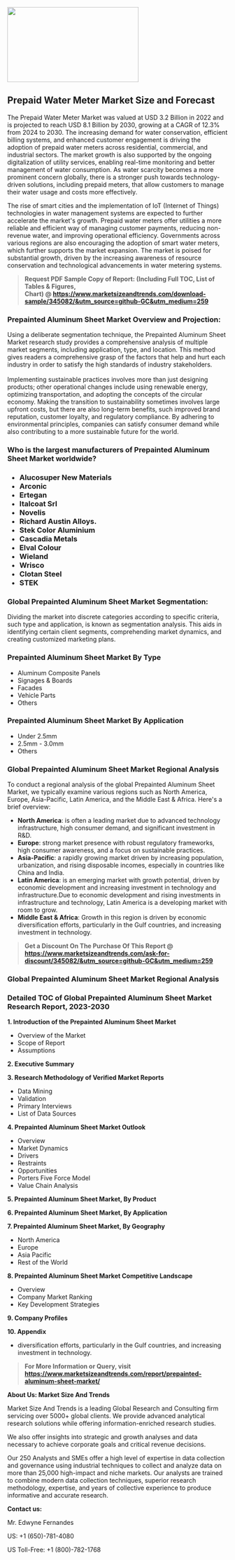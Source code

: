 <p><img class="alignnone size-medium wp-image-20088" src="https://ffe5etoiles.com/wp-content/uploads/2024/12/MST1-300x171.png" alt="" width="300" height="171" /></p><h2>Prepaid Water Meter Market Size and Forecast</h2><p>The Prepaid Water Meter Market was valued at USD 3.2 Billion in 2022 and is projected to reach USD 8.1 Billion by 2030, growing at a CAGR of 12.3% from 2024 to 2030. The increasing demand for water conservation, efficient billing systems, and enhanced customer engagement is driving the adoption of prepaid water meters across residential, commercial, and industrial sectors. The market growth is also supported by the ongoing digitalization of utility services, enabling real-time monitoring and better management of water consumption. As water scarcity becomes a more prominent concern globally, there is a stronger push towards technology-driven solutions, including prepaid meters, that allow customers to manage their water usage and costs more effectively.</p><p>The rise of smart cities and the implementation of IoT (Internet of Things) technologies in water management systems are expected to further accelerate the market's growth. Prepaid water meters offer utilities a more reliable and efficient way of managing customer payments, reducing non-revenue water, and improving operational efficiency. Governments across various regions are also encouraging the adoption of smart water meters, which further supports the market expansion. The market is poised for substantial growth, driven by the increasing awareness of resource conservation and technological advancements in water metering systems.</p></p><blockquote id="" class=""><strong>Request PDF Sample Copy of Report: (Including Full TOC, List of Tables &amp; Figures, Chart)&nbsp;@&nbsp;<strong><a href="https://www.marketsizeandtrends.com/download-sample/345082/&utm_source=github-GC&utm_medium=259" target="_blank">https://www.marketsizeandtrends.com/download-sample/345082/&utm_source=github-GC&utm_medium=259</a></strong></strong></blockquote><h3 id="" class="">Prepainted Aluminum Sheet Market&nbsp;Overview and Projection:</h3><p id="" class="">Using a deliberate segmentation technique, the Prepainted Aluminum Sheet Market research study provides a comprehensive analysis of multiple market segments, including application, type, and location. This method gives readers a comprehensive grasp of the factors that help and hurt each industry in order to satisfy the high standards of industry stakeholders. <br /> <br />Implementing sustainable practices involves more than just designing products; other operational changes include using renewable energy, optimizing transportation, and adopting the concepts of the circular economy. Making the transition to sustainability sometimes involves large upfront costs, but there are also long-term benefits, such improved brand reputation, customer loyalty, and regulatory compliance. By adhering to environmental principles, companies can satisfy consumer demand while also contributing to a more sustainable future for the world.</p><h3 id="" class="">Who is the largest manufacturers of&nbsp;Prepainted Aluminum Sheet Market worldwide?</h3><h3 class=""><p><ul><li>Alucosuper New Materials </li><li> Arconic </li><li> Ertegan </li><li> Italcoat Srl </li><li> Novelis </li><li> Richard Austin Alloys. </li><li> Stek Color Aluminium </li><li> Cascadia Metals </li><li> Elval Colour </li><li> Wieland </li><li> Wrisco </li><li> Clotan Steel </li><li> STEK</li></ul></p></h3><h3 id="" class="">Global&nbsp;Prepainted Aluminum Sheet Market Segmentation:</h3><p id="" class="">Dividing the market into discrete categories according to specific criteria, such type and application, is known as segmentation analysis. This aids in identifying certain client segments, comprehending market dynamics, and creating customized marketing plans.</p><h3 id="" class="">Prepainted Aluminum Sheet Market&nbsp;By Type</h3><p><p><ul><li>Aluminum Composite Panels</li><li> Signages & Boards</li><li> Facades</li><li> Vehicle Parts</li><li> Others</p></li></ul></p></p><h3 id="" class="">Prepainted Aluminum Sheet Market&nbsp;By Application</h3><p class=""><p><ul><li>Under 2.5mm</li><li> 2.5mm - 3.0mm</li><li> Others</li></ul></p></p><h3 id="" class="">Global Prepainted Aluminum Sheet Market Regional Analysis</h3><p id="" class="">To conduct a regional analysis of the global Prepainted Aluminum Sheet Market, we typically examine various regions such as North America, Europe, Asia-Pacific, Latin America, and the Middle East &amp; Africa. Here's a brief overview:</p><ul><li><strong>North America</strong>: is often a leading market due to advanced technology infrastructure, high consumer demand, and significant investment in R&amp;D.</li><li><strong>Europe</strong>: strong market presence with robust regulatory frameworks, high consumer awareness, and a focus on sustainable practices.</li><li><strong>Asia-Pacific</strong>: a rapidly growing market driven by increasing population, urbanization, and rising disposable incomes, especially in countries like China and India.</li><li><strong>Latin America</strong>: is an emerging market with growth potential, driven by economic development and increasing investment in technology and infrastructure.Due to economic development and rising investments in infrastructure and technology, Latin America is a developing market with room to grow.</li><li><strong>Middle East &amp; Africa</strong>: Growth in this region is driven by economic diversification efforts, particularly in the Gulf countries, and increasing investment in technology.</li></ul><blockquote id="" class=""><strong>Get a Discount On The Purchase Of This Report @ <strong><a href="https://www.marketsizeandtrends.com/ask-for-discount/345082/&utm_source=github-GC&utm_medium=259" target="_blank">https://www.marketsizeandtrends.com/ask-for-discount/345082/&utm_source=github-GC&utm_medium=259</a></strong></strong></blockquote><h3 id="" class="">Global Prepainted Aluminum Sheet Market Regional Analysis</h3><h3 id="" class="">Detailed TOC of Global Prepainted Aluminum Sheet Market Research Report, 2023-2030</h3><p id="" class=""><strong>1. Introduction of the Prepainted Aluminum Sheet Market</strong></p><ul><li>Overview of the Market</li><li>Scope of Report</li><li>Assumptions</li></ul><p id="" class=""><strong>2. Executive Summary</strong></p><p id="" class=""><strong>3. Research Methodology of Verified Market Reports</strong></p><ul><li>Data Mining</li><li>Validation</li><li>Primary Interviews</li><li>List of Data Sources</li></ul><p id="" class=""><strong>4. Prepainted Aluminum Sheet Market Outlook</strong></p><ul><li>Overview</li><li>Market Dynamics</li><li>Drivers</li><li>Restraints</li><li>Opportunities</li><li>Porters Five Force Model</li><li>Value Chain Analysis</li></ul><p id="" class=""><strong>5. Prepainted Aluminum Sheet Market, By Product</strong></p><p id="" class=""><strong>6. Prepainted Aluminum Sheet Market, By Application</strong></p><p id="" class=""><strong>7. Prepainted Aluminum Sheet Market, By Geography</strong></p><ul><li>North America</li><li>Europe</li><li>Asia Pacific</li><li>Rest of the World</li></ul><p id="" class=""><strong>8. Prepainted Aluminum Sheet Market Competitive Landscape</strong></p><ul><li>Overview</li><li>Company Market Ranking</li><li>Key Development Strategies</li></ul><p id="" class=""><strong>9. Company Profiles</strong></p><p id="" class=""><strong>10. Appendix</strong></p><ul><li>diversification efforts, particularly in the Gulf countries, and increasing investment in technology.</li></ul><blockquote id="" class=""><strong>For More Information or Query, visit <strong><strong><a href="https://www.marketsizeandtrends.com/report/prepainted-aluminum-sheet-market/" target="_blank">https://www.marketsizeandtrends.com/report/prepainted-aluminum-sheet-market/</a></strong></strong></strong></blockquote><p id="" class=""><strong>About Us: Market Size And Trends</strong></p><p id="" class="">Market Size And Trends is a leading Global Research and Consulting firm servicing over 5000+ global clients. We provide advanced analytical research solutions while offering information-enriched research studies.</p><p id="" class="">We also offer insights into strategic and growth analyses and data necessary to achieve corporate goals and critical revenue decisions.</p><p id="" class="">Our 250 Analysts and SMEs offer a high level of expertise in data collection and governance using industrial techniques to collect and analyze data on more than 25,000 high-impact and niche markets. Our analysts are trained to combine modern data collection techniques, superior research methodology, expertise, and years of collective experience to produce informative and accurate research.</p><p id="" class=""><strong>Contact us:</strong></p><p id="" class="">Mr. Edwyne Fernandes</p><p id="" class="">US: +1 (650)-781-4080</p><p id="" class="">US Toll-Free: +1 (800)-782-1768</p>
